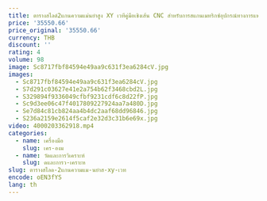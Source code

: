 ```yaml
---
title: ตารางสไลด์2แกนความแม่นยำสูง XY เวทีคู่มือเชิงเส้น CNC สำหรับการสแกนเมทริกซ์อุปกรณ์ทางการแพทย์
price: '35550.66'
price_original: '35550.66'
currency: THB
discount: ''
rating: 4
volume: 98
image: Sc8717fbf84594e49aa9c631f3ea6284cV.jpg
images:
  - Sc8717fbf84594e49aa9c631f3ea6284cV.jpg
  - S7d291c03627e41e2a754b62f3468cbd2L.jpg
  - S329894f9336049cfbf9231cdf6c8d22fP.jpg
  - Sc9d3ee06c47f4017809227924aa7a480D.jpg
  - Se7d84c81cb824aa4b4dc2aaf68dd96846.jpg
  - S236a2159e2614f5caf2e32d3c31b6e69x.jpg
video: 4000203362918.mp4
categories:
  - name: เครื่องมือ
    slug: เคร-องม
  - name: วัดและการวิเคราะห์
    slug: ดและการว-เคราะห
slug: ตารางสไลด-2แกนความแม-นยำส-xy-เวท
encode: oEN3fYS
lang: th
---
```

  